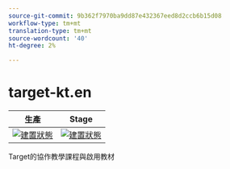 ```yaml
---
source-git-commit: 9b362f7970ba9dd87e432367eed8d2ccb6b15d08
workflow-type: tm+mt
translation-type: tm+mt
source-wordcount: '40'
ht-degree: 2%

---
```

# target-kt.en

| 生產 | Stage |
|---|---|
| [![建置狀態](https://docs.ci.corp.adobe.com/job/target-learn.en_production/badge/icon)](https://docs.ci.corp.adobe.com/job/target-learn.en_production/lastBuild) | [![建置狀態](https://docs.ci.corp.adobe.com/job/target-learn.en_stage/badge/icon)](https://docs.ci.corp.adobe.com/job/target-learn.en_stage/lastBuild) |

Target的協作教學課程與啟用教材
